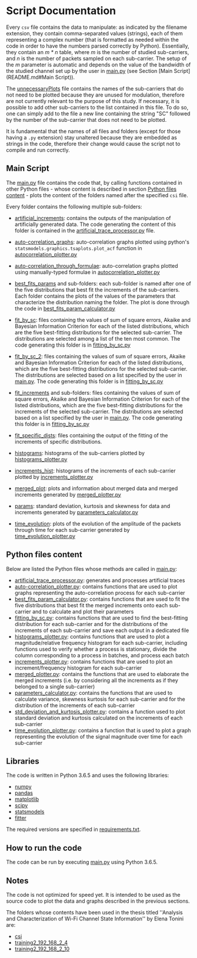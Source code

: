 # Script Documentation

Every `csv` file contains the data to manipulate: as
indicated by the filename extension, they contain
comma-separated values (strings), each of them representing
a complex number (that is formatted as needed within the code
in order to have the numbers parsed correctly
by Python).
Essentially, they contain an _m * n_ table,
where _m_ is the number of studied sub-carriers, and _n_
is the number of packets sampled on each sub-carrier.
The setup of the _m_ parameter is automatic and depends on the value
of the bandwidth of the studied channel set up by the user in
[main.py](main.py) (see Section [Main Script](README.md#Main Script)).

The [unnecessaryPlots](noPlot/unnecessaryPlots80ax) file contains the names of the
sub-carriers that do not need to be plotted because they
are unused for modulation, therefore are not currently
relevant to the purpose of this study.
If necessary, it is possible to add other sub-carriers to
the list contained in this file. To do so, one
can simply add to the file a new line containing the
string "SC" followed
by the number of the sub-carrier that does not need to be
plotted.

It is fundamental that the names of all files and folders
(except for those having a `.py` extension) stay unaltered
because they are embedded as strings in the code,
therefore their change would cause the script not to compile
and run correctly.

## Main Script

The [main.py](main.py) file contains the code that, by
calling functions contained in other Python files -
whose content is described in section
[Python files content](README.md#python-files-content) -
plots the content of the folders named after the specified
`csi` file.

Every folder contains the following multiple sub-folders:

* [artificial_increments](artificial_increments):
  contains the outputs of the manipulation of artificially generated
  data. The code generating the content of this folder is contained
  in the [artificial_trace_processor.py](artificial_trace_processor.py) file.

* [auto-correlation_graphs](auto-correlation_graphs):
  auto-correlation graphs plotted using python's
  `statsmodels.graphics.tsaplots.plot_acf` function in
  [autocorrelation_plotter.py](autocorrelation_plotter.py)

* [auto-correlation_through_formulae](auto-correlation_through_formulae):
  auto-correlation graphs plotted using manually-typed formulae in
  [autocorrelation_plotter.py](autocorrelation_plotter.py)

* [best_fits_params](best_fits_params) and sub-folders: each sub-folder
  is named after one of the five distributions that best fit the increments
  of the sub-carriers. Each folder contains the plots of the values of
  the parameters that characterize the distribution naming the folder.
  The plot is done through the code in [best_fits_param_calculator.py](best_fits_param_calculator.py)

* [fit_by_sc](fit_by_sc): files containing the values of sum of square
  errors, Akaike and Bayesian Information Criterion for each of the
  listed distributions, which are the five best-fitting distributions
  for the selected sub-carrier. The distributions are selected among
  a list of the ten most common. The code generating this folder
  is in [fitting_by_sc.py](fitting_by_sc.py)

* [fit_by_sc_2](fit_by_sc_2): files containing the values of sum of square
  errors, Akaike and Bayesian Information Criterion for each of the
  listed distributions, which are the five best-fitting distributions
  for the selected sub-carrier. The distributions are selected based
  on a list specified by the user in [main.py](main.py). The code
  generating this folder is in [fitting_by_sc.py](fitting_by_sc.py)

* [fit_increments](fit_increments) and sub-folders: files containing the values of sum of square
  errors, Akaike and Bayesian Information Criterion for each of the
  listed distributions, which are the five best-fitting distributions
  for the increments of the selected sub-carrier.
  The distributions are selected based
  on a list specified by the user in [main.py](main.py). The code
  generating this folder is in [fitting_by_sc.py](fitting_by_sc.py)

* [fit_specific_dists](fit_specific_dists): files containing the
  output of the fitting of the increments of specific distributions.

* [histograms](histograms): histograms of the sub-carriers plotted
  by [histograms_plotter.py](histograms.py)

* [increments_hist](increments_hist): histograms of the increments
  of each sub-carrier plotted by [increments_plotter.py](increments.py)

* [merged_plot](merged_plot): plots and information about merged data
  and merged increments generated by [merged_plotter.py](merged_plotter.py)

* [params](params): standard deviation, kurtosis and skewness for
  data and increments generated by [parameters_calculator.py](parameters_calculator.py)

* [time_evolution](time_evolution): plots of the evolution of the
  amplitude of the packets through time for each sub-carrier generated
  by [time_evolution_plotter.py](time_evolution.py)

## Python files content

Below are listed the Python files whose methods are called
in [main.py](main.py):

* [artificial_trace_processor.py](artificial_trace_processor.py):
  generates and processes artificial traces
* [auto-correlation_plotter.py](autocorrelation_plotter.py):
  contains functions that are used to plot graphs representing
  the auto-correlation process for each sub-carrier
* [best_fits_param_calculator.py](best_fits_param_calculator.py):
  contains functions that are used to fit the five distributions
  that best fit the merged increments onto each sub-carrier
  and to calculate and plot their parameters
* [fitting_by_sc.py](fitting_by_sc.py): contains functions that
  are used to find the best-fitting distribution for each
  sub-carrier and for the distributions of the increments
  of each sub-carrier and save each output in a dedicated file
* [histograms_plotter.py](histograms.py): contains functions that are used
  to plot a magnitude/relative frequency histogram
  for each sub-carrier, including functions used to verify
  whether a process is stationary, divide the column
  corresponding to a process in batches, and process each batch
* [increments_plotter.py](increments.py): contains functions that are used
  to plot an increment/frequency histogram
  for each sub-carrier
* [merged_plotter.py](merged_plotter.py): contains the functions
  that are used to elaborate the merged increments (i.e. by
  considering all the increments as if they belonged to a single
  sub-carrier)
* [parameters_calculator.py](parameters_calculator.py): contains
  the functions that are used to calculate variance, skewness
  kurtosis for each sub-carrier and for the distribution of
  the increments of each sub-carrier
* [std_deviation_and_kurtosis_plotter.py](std_deviation_and_kurtosis_plotter.py):
  contains a function used to plot standard deviation and kurtosis
  calculated on the increments of each sub-carrier
* [time_evolution_plotter.py](time_evolution.py): contains a function that is used
  to plot a graph representing the evolution of the signal
  magnitude over time for each sub-carrier

## Libraries

The code is written in Python 3.6.5 and uses the following libraries:

* [numpy](https://www.numpy.org/)
* [pandas](https://pandas.pydata.org/)
* [matplotlib](https://matplotlib.org/)
* [scipy](https://www.scipy.org/)
* [statsmodels](https://www.statsmodels.org/stable/index.html)
* [fitter](https://github.com/cokelaer/fitter)

The required versions are specified in [requirements.txt](requirements.txt).

## How to run the code

The code can be run by executing [main.py](main.py) using Python 3.6.5.

## Notes

The code is not optimized for speed yet.
It is intended to be used as the source code to plot the data and graphs
described in the previous sections.

The folders whose contents have been used in the thesis titled
''Analysis and Characterization of Wi-Fi Channel State Information''
by Elena Tonini are:

* [csi](csi)
* [training2_192_168_2_4](training2_192_168_2_4)
* [training2_192_168_2_10](training2_192_168_2_10)